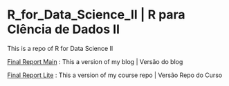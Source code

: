 # R_for_Data_Science_II | R para CIência de Dados II


This is a repo of R for Data Science II

[Final Report Main](https://tairocha.netlify.app/tutorials/report_imdb/) :  This a version of my blog  | Versão do blog 

[Final Report Lite](https://tai-rocha.github.io/R_for_Data_Science_II.github.io/) : This a version of my course repo | Versão Repo do Curso 
